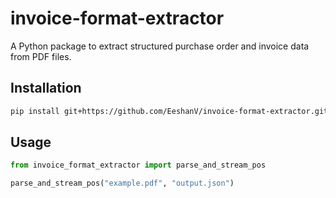# invoice-format-extractor

A Python package to extract structured purchase order and invoice data from PDF files.

## Installation

```bash
pip install git+https://github.com/EeshanV/invoice-format-extractor.git
```

## Usage

```python
from invoice_format_extractor import parse_and_stream_pos

parse_and_stream_pos("example.pdf", "output.json")
```
